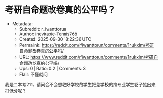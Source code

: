 # 考研自命题改卷真的公平吗？

- Metadata:
  - Subreddit: r_iwanttorun
  - Author: Inevitable-Tennis768
  - Created: 2025-09-30 18:22:36 UTC
  - Permalink: https://reddit.com/r/iwanttorun/comments/1nukxlm/考研自命题改卷真的公平吗/
  - URL: https://www.reddit.com/r/iwanttorun/comments/1nukxlm/考研自命题改卷真的公平吗/
  - Ups: 0 | Ratio: 0.2 | Comments: 3
  - Flair: 不懂就问


我是二本考211，请问会不会想收好学校的学生把差学校的跨专业学生卷子抽出来打低分呢？

